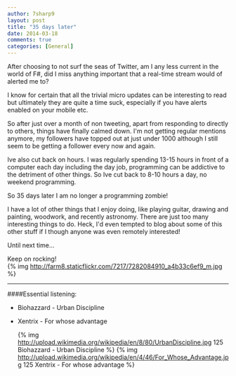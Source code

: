```yaml
---
author: 7sharp9
layout: post
title: "35 days later"
date: 2014-03-18
comments: true
categories: [General]
---
```

After choosing to not surf the seas of Twitter, am I any less current in the world of F#, did I miss anything important that a real-time stream would of alerted me to?
<!-- more -->  
I know for certain that all the trivial micro updates can be interesting to read but ultimately they are quite a time suck, especially if you have alerts enabled on your mobile etc.  

So after just over a month of non tweeting, apart from responding to directly to others, things have finally calmed down.  I'm not getting regular mentions anymore, my followers have topped out at just under 1000 although I still seem to be getting a follower every now and again.   

Ive also cut back on hours.  I was regularly spending 13-15 hours in front of a computer each day including the day job, programming can be addictive to the detriment of other things.  So Ive cut back to 8-10 hours a day, no weekend programming.  

So 35 days later I am no longer a programming zombie!  

I have a lot of other things that I enjoy doing, like playing guitar, drawing and painting, woodwork, and recently astronomy.  There are just too many interesting things to do.  Heck, I'd even tempted to blog about some of this other stuff if I though anyone was even remotely interested!

Until next time...  

Keep on rocking!  
{% img http://farm8.staticflickr.com/7217/7282084910_a4b33c6ef9_m.jpg %}

* * *
####Essential listening:
*   Biohazzard - Urban Discipline  
*   Xentrix - For whose advantage  

    {% img http://upload.wikimedia.org/wikipedia/en/8/80/UrbanDiscipline.jpg 125 Biohazzard - Urban Discipline %}
    {% img http://upload.wikimedia.org/wikipedia/en/4/46/For_Whose_Advantage.jpg 125 Xentrix - For whose advantage %}
  

